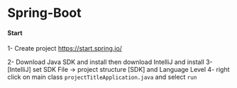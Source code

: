 # Spring-Boot

#### Start

1- Create project
https://start.spring.io/

2- Download Java SDK and install then download IntelliJ and install
3- [IntelliJ] set SDK File -> project structure [SDK] and Language Level
4- right click on main class ```projectTitleApplication.java``` and select ```run```
